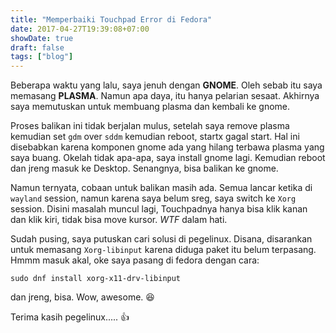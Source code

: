 ```yaml
---
title: "Memperbaiki Touchpad Error di Fedora" 
date: 2017-04-27T19:39:08+07:00
showDate: true
draft: false
tags: ["blog"]
---
```


Beberapa waktu yang lalu, saya jenuh dengan **GNOME**. Oleh sebab itu saya memasang **PLASMA**.
Namun apa daya, itu hanya pelarian sesaat. Akhirnya saya memutuskan untuk membuang plasma dan kembali ke gnome.

Proses balikan ini tidak berjalan mulus, setelah saya remove plasma kemudian set `gdm` over `sddm` kemudian reboot, startx gagal start. Hal ini disebabkan karena komponen gnome ada yang hilang terbawa plasma yang saya buang. Okelah tidak apa-apa, saya install gnome lagi. Kemudian reboot dan jreng masuk ke Desktop. Senangnya, bisa balikan ke gnome.

Namun ternyata, cobaan untuk balikan masih ada. Semua lancar ketika di 	`wayland` session, namun karena saya belum sreg, saya switch ke `Xorg` session. Disini masalah muncul lagi, Touchpadnya hanya bisa klik kanan dan klik kiri, tidak bisa move kursor. *WTF* dalam hati.

Sudah pusing, saya putuskan cari solusi di pegelinux. Disana, disarankan untuk memasang `Xorg-libinput` karena diduga paket itu belum terpasang. Hmmm masuk akal, oke saya pasang di fedora dengan cara:

```shell
sudo dnf install xorg-x11-drv-libinput
```

dan jreng, bisa. Wow, awesome. :laughing:

Terima kasih pegelinux..... :+1:
